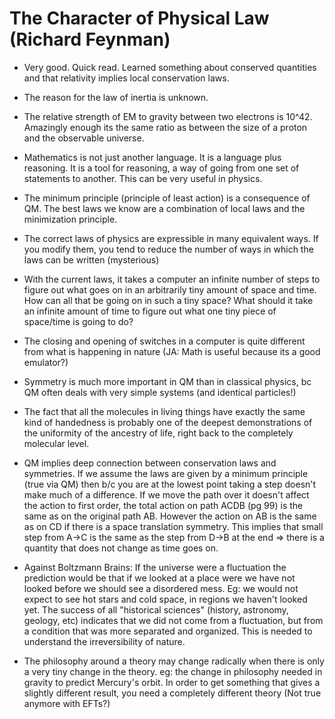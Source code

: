 # The Character of Physical Law (Richard Feynman)

- Very good. Quick read. Learned something about conserved quantities and that relativity implies local conservation laws.

- The reason for the law of inertia is unknown.

- The relative strength of EM to gravity between two electrons is 10^42. Amazingly enough its the same ratio as between the size of a proton and the observable universe.

- Mathematics is not just another language.  It is a language plus reasoning. It is a tool for reasoning, a way of going from one set of statements to another. This can be very useful in physics.

- The minimum principle (principle of least action) is a consequence of QM. The best laws we know are a combination of local laws and the minimization principle.

- The correct laws of physics are expressible in many equivalent ways. If you modify them, you tend to reduce the number of ways in which the laws can be written (mysterious)

- With the current laws, it takes a computer an infinite number of steps to figure out what goes on in an arbitrarily tiny amount of space and time. How can all that be going on in such a tiny space? What should it take an infinite amount of time to figure out what one tiny piece of space/time is going to do?

- The closing and opening of switches in a computer is quite different from what is happening in nature (JA: Math is useful because its a good emulator?)

- Symmetry is much more important in QM than in classical physics, bc QM often deals with very simple systems (and identical particles!)

- The fact that all the molecules in living things have exactly the same kind of handedness is probably one of the deepest demonstrations of the uniformity of the ancestry of life, right back to the completely molecular level.

- QM implies deep connection between conservation laws and symmetries.  If we assume the laws are given by a minimum principle (true via QM) then b/c you are at the lowest point taking a step doesn't make much of a difference. If we move the path over it doesn't affect the action to first order, the total action on path ACDB (pg 99) is the same as on the original path AB. However the action on AB is the same as on CD if there is a space translation symmetry. This implies that small step from A->C is the same as the step from D->B at the end => there is a quantity that does not change as time goes on.

- Against Boltzmann Brains: If the universe were a fluctuation the prediction would be that if we looked at a place were we have not looked before we should see a disordered mess. Eg: we would not expect to see hot stars and cold space, in regions we haven't looked yet. The success of all "historical sciences" (history, astronomy, geology, etc) indicates that we did not come from a fluctuation, but from a condition that was more separated and organized. This is needed to understand the irreversibility of nature.

- The philosophy around a theory may change radically when there is only a very tiny change in the theory. eg: the change in philosophy needed in gravity to predict Mercury's orbit.  In order to get something that gives a slightly different result, you need a completely different theory (Not true anymore with EFTs?)